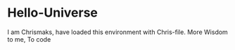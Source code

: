 # Hello-Universe
I am Chrismaks, have loaded this environment with Chris-file. More Wisdom to me, To  code
